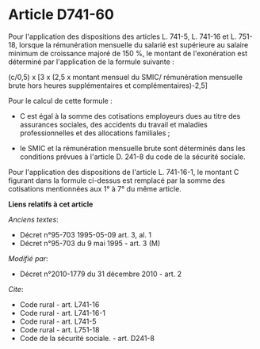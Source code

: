 # Article D741-60

Pour l'application des dispositions des articles L. 741-5, L. 741-16 et L. 751-18, lorsque la rémunération mensuelle du
salarié est supérieure au salaire minimum de croissance majoré de 150 %, le montant de l'exonération est déterminé par
l'application de la formule suivante :

(c/0,5) x [3 x (2,5 x montant mensuel du SMIC/ rémunération mensuelle brute hors heures supplémentaires et
complémentaires)-2,5]

Pour le calcul de cette formule :

- C est égal à la somme des cotisations employeurs dues au titre des assurances sociales, des accidents du travail et
maladies professionnelles et des allocations familiales ;

- le SMIC et la rémunération mensuelle brute sont déterminés dans les conditions prévues à l'article D. 241-8 du code de la
sécurité sociale.

Pour l'application des dispositions de l'article L. 741-16-1, le montant C figurant dans la formule ci-dessus est remplacé
par la somme des cotisations mentionnées aux 1° à 7° du même article.

**Liens relatifs à cet article**

_Anciens textes_:

  - Décret n°95-703 1995-05-09 art. 3, al. 1
  - Décret n°95-703 du 9 mai 1995 - art. 3 (M)

_Modifié par_:

  - Décret n°2010-1779 du 31 décembre 2010 - art. 2

_Cite_:

  - Code rural - art. L741-16
  - Code rural - art. L741-16-1
  - Code rural - art. L741-5
  - Code rural - art. L751-18
  - Code de la sécurité sociale. - art. D241-8
